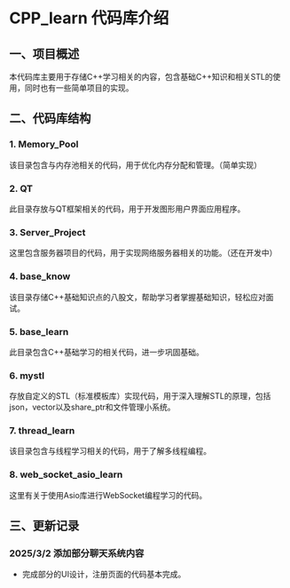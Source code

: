 # CPP_learn 代码库介绍

## 一、项目概述

本代码库主要用于存储C++学习相关的内容，包含基础C++知识和相关STL的使用，同时也有一些简单项目的实现。

## 二、代码库结构

### 1. Memory_Pool

该目录包含与内存池相关的代码，用于优化内存分配和管理。（简单实现）

### 2. QT

此目录存放与QT框架相关的代码，用于开发图形用户界面应用程序。

### 3. Server_Project

这里包含服务器项目的代码，用于实现网络服务器相关的功能。（还在开发中）

### 4. base_know

该目录存储C++基础知识点的八股文，帮助学习者掌握基础知识，轻松应对面试。

### 5. base_learn

此目录包含C++基础学习的相关代码，进一步巩固基础。

### 6. mystl

存放自定义的STL（标准模板库）实现代码，用于深入理解STL的原理，包括json，vector以及share_ptr和文件管理小系统。

### 7. thread_learn

该目录包含与线程学习相关的代码，用于了解多线程编程。

### 8. web_socket_asio_learn

这里有关于使用Asio库进行WebSocket编程学习的代码。

## 三、更新记录

### 2025/3/2 添加部分聊天系统内容

 - 完成部分的UI设计，注册页面的代码基本完成。
